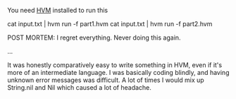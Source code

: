 You need [HVM](https://github.com/Kindelia/HVM) installed to run this

cat input.txt | hvm run -f part1.hvm
cat input.txt | hvm run -f part2.hvm

POST MORTEM:
I regret everything. Never doing this again.

...

It was honestly comparatively easy to write something in HVM, even if it's more of an intermediate language. I was basically coding blindly, and having unknown error messages was difficult. A lot of times I would mix up String.nil and Nil which caused a lot of headache.
